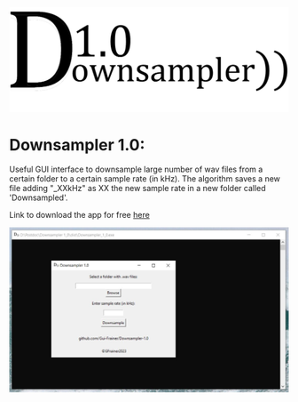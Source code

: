 ![Downsampler](logo_readme.png)
# Downsampler 1.0:
Useful GUI interface to downsample large number of wav files from a certain folder to a certain sample rate (in kHz). The algorithm saves a new file adding "_XXkHz" as XX the new sample rate in a new folder called 'Downsampled'.

Link to download the app for free [here]([https://drive.google.com/drive/folders/1fLrQGj4HPGcj-pr-LQZjMInBLl1F-g5t?usp=sharing])

![Interface](Interface.JPG)
